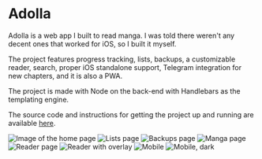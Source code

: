 # Adolla

Adolla is a web app I built to read manga. I was told there weren't any decent ones that worked for iOS, so I built it myself.

The project features progress tracking, lists, backups, a customizable reader, search, proper iOS standalone support, Telegram integration for new chapters, and it is also a PWA.

The project is made with Node on the back-end with Handlebars as the templating engine. 

The source code and instructions for getting the project up and running are available [here](https://github.com/JipFr/Adolla).

![Image of the home page](https://raw.githubusercontent.com/JipFr/manga-5/master/screenshot/0.png)
![Lists page](https://raw.githubusercontent.com/JipFr/manga-5/master/screenshot/1.png)
![Backups page](https://raw.githubusercontent.com/JipFr/manga-5/master/screenshot/2.png)
![Manga page](https://raw.githubusercontent.com/JipFr/manga-5/master/screenshot/3.png)
![Reader page](https://raw.githubusercontent.com/JipFr/manga-5/master/screenshot/4.png)
![Reader with overlay](https://raw.githubusercontent.com/JipFr/manga-5/master/screenshot/5.png)
![Mobile](https://raw.githubusercontent.com/JipFr/manga-5/master/screenshot/mobile_0.png)
![Mobile, dark](https://raw.githubusercontent.com/JipFr/manga-5/master/screenshot/mobile_1.png)